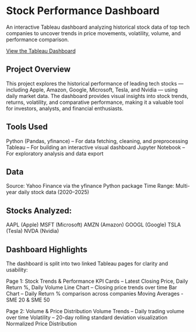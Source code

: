 # Stock Performance Dashboard

An interactive Tableau dashboard analyzing historical stock data of top tech companies to uncover trends in price movements, volatility, volume, and performance comparison.

[View the Tableau Dashboard](https://public.tableau.com/app/profile/isha.more/vizzes)

## Project Overview

This project explores the historical performance of leading tech stocks — including Apple, Amazon, Google, Microsoft, Tesla, and Nvidia — using daily market data. The dashboard provides visual insights into stock trends, returns, volatility, and comparative performance, making it a valuable tool for investors, analysts, and financial enthusiasts.

## Tools Used
Python (Pandas, yfinance) – For data fetching, cleaning, and preprocessing
Tableau – For building an interactive visual dashboard
Jupyter Notebook – For exploratory analysis and data export

## Data
Source: Yahoo Finance via the yfinance Python package
Time Range: Multi-year daily stock data (2020–2025)

## Stocks Analyzed:

AAPL (Apple)
MSFT (Microsoft)
AMZN (Amazon)
GOOGL (Google)
TSLA (Tesla)
NVDA (Nvidia)

## Dashboard Highlights
The dashboard is split into two linked Tableau pages for clarity and usability:

Page 1: Stock Trends & Performance
KPI Cards – Latest Closing Price, Daily Return %, Daily Volume
Line Chart – Closing price trends over time
Bar Chart – Daily Return % comparison across companies
Moving Averages - SME 20 & SME 50

Page 2: Volume & Price Distribution
Volume Trends – Daily trading volume over time
Volatility – 20-day rolling standard deviation visualization
Normalized Price Distribution

